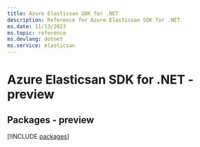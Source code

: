 ```yaml
---
title: Azure Elasticsan SDK for .NET
description: Reference for Azure Elasticsan SDK for .NET
ms.date: 11/13/2023
ms.topic: reference
ms.devlang: dotnet
ms.service: elasticsan
---
```

# Azure Elasticsan SDK for .NET - preview
## Packages - preview
[!INCLUDE [packages](elasticsan-index.md)]